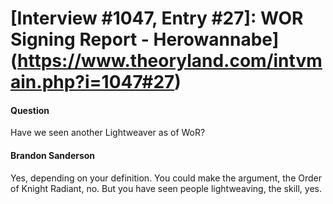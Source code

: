 # [Interview #1047, Entry #27]: WOR Signing Report - Herowannabe](https://www.theoryland.com/intvmain.php?i=1047#27)

#### Question

Have we seen another Lightweaver as of WoR?

#### Brandon Sanderson

Yes, depending on your definition. You could make the argument, the Order of Knight Radiant, no. But you have seen people lightweaving, the skill, yes.


